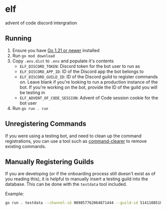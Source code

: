 # elf
advent of code discord intergration

## Running
1. Ensure you have [Go 1.21 or newer](https://golang.org/doc/install) installed
2. Run `go mod download`
3. Copy `.env.dist` to `.env` and populate it's contents
   - `ELF_DISCORD_TOKEN`: Discord token for the bot user to run as
   - `ELF_DISCORD_APP_ID`: ID of the Discord app the bot belongs to
   - `ELF_DISCORD_GUILD_ID`: ID of the Discord guild to register commands on. Leave blank if you're looking to run a production instance of the bot. If you're working on the bot, provide the ID of the guild you will be testing in
   - `ELF_ADVENT_OF_CODE_SESSION`: Advent of Code session cookie for the bot user
4. Run `go run . run`

## Unregistering Commands

If you were using a testing bot, and need to clean up the command registrations, you can use a tool such as [command-clearer](https://github.com/nint8835/command-clearer) to remove existing commands.

## Manually Registering Guilds

If you are developing (or if the onboarding process still doesn't exist as of you reading this), it is helpful to manually insert a testing guild into the database. This can be done with the `testdata` tool included.

Example:

```sh
go run . testdata --channel-id 909857762064871444 --guild-id 514110851016556567 --leaderboard-code 1111111-11111111 --leaderboard-id 0000001
```